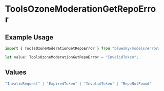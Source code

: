 # ToolsOzoneModerationGetRepoError

## Example Usage

```typescript
import { ToolsOzoneModerationGetRepoError } from "bluesky/models/errors";

let value: ToolsOzoneModerationGetRepoError = "InvalidToken";
```

## Values

```typescript
"InvalidRequest" | "ExpiredToken" | "InvalidToken" | "RepoNotFound"
```
